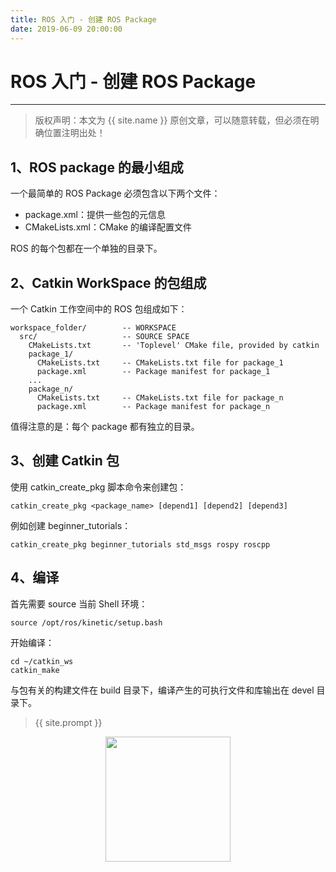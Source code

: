 ```yaml
---
title: ROS 入门 - 创建 ROS Package
date: 2019-06-09 20:00:00
---
```

# ROS 入门 - 创建 ROS Package
***
> 版权声明：本文为 {{ site.name }} 原创文章，可以随意转载，但必须在明确位置注明出处！

## 1、ROS package 的最小组成
一个最简单的 ROS Package 必须包含以下两个文件：
- package.xml：提供一些包的元信息
- CMakeLists.xml：CMake 的编译配置文件

ROS 的每个包都在一个单独的目录下。

## 2、Catkin WorkSpace 的包组成
一个 Catkin 工作空间中的 ROS 包组成如下：
```
workspace_folder/        -- WORKSPACE
  src/                   -- SOURCE SPACE
    CMakeLists.txt       -- 'Toplevel' CMake file, provided by catkin
    package_1/
      CMakeLists.txt     -- CMakeLists.txt file for package_1
      package.xml        -- Package manifest for package_1
    ...
    package_n/
      CMakeLists.txt     -- CMakeLists.txt file for package_n
      package.xml        -- Package manifest for package_n
```
值得注意的是：每个 package 都有独立的目录。

## 3、创建 Catkin 包
使用 catkin_create_pkg 脚本命令来创建包：
```shell
catkin_create_pkg <package_name> [depend1] [depend2] [depend3]
```
例如创建 beginner_tutorials：
```shell
catkin_create_pkg beginner_tutorials std_msgs rospy roscpp
```

## 4、编译
首先需要 source 当前 Shell 环境：
```shell
source /opt/ros/kinetic/setup.bash
```
开始编译：
```shell
cd ~/catkin_ws
catkin_make
```
与包有关的构建文件在 build 目录下，编译产生的可执行文件和库输出在 devel 目录下。

> {{ site.prompt }}

<div  align="center">
<img src="{{ site.url }}/images/wechart.jpg" width = "200" height = "200"/>